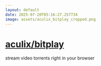 ```yaml
---
layout: default
date: 2025-07-20T05:16:27.257734
image: assets/aculix_bitplay_cropped.png
---
```


# [aculix/bitplay](https://github.com/aculix/bitplay)

stream video torrents right in your browser
